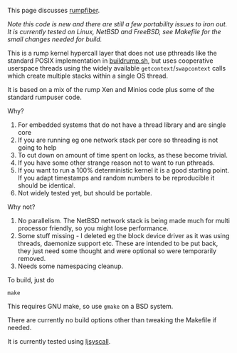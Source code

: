 This page discusses [rumpfiber](http://repo.rumpkernel.org/rumpfiber).

_Note this code is new and there are still a few portability issues to iron out. It is currently tested on Linux, NetBSD and FreeBSD, see Makefile for the small changes needed for build._

This is a rump kernel hypercall layer that does not use pthreads like the standard POSIX implementation in [buildrump.sh](http://repo.rumpkernel.org/buildrump.sh), but uses cooperative
userspace threads using the widely available `getcontext`/`swapcontext`
calls which create multiple stacks within a single OS thread.

It is based on a mix of the rump Xen and Minios code plus some of the
standard rumpuser code.

Why?

1. For embedded systems that do not have a thread library and are single core
2. If you are running eg one network stack per core so threading is
not going to help
3. To cut down on amount of time spent on locks, as these become trivial.
4. If you have some other strange reason not to want  to run pthreads.
5. If you want to run a 100% deterministic kernel it is a good
starting point. If you adapt timestamps and random numbers to be
reproducible it should be identical.
6. Not widely tested yet, but should be portable.

Why not?

1. No parallelism. The NetBSD network stack is being made much for
multi processor friendly, so you might lose performance.
2. Some stuff missing - I deleted eg the block device driver as it was
using threads, daemonize support etc. These are intended to be put
back, they just need some thought and were optional so were
temporarily removed.
3. Needs some namespacing cleanup.

To build, just do
````
make
````
This requires GNU make, so use `gmake` on a BSD system.

There are currently no build options other than tweaking the Makefile if needed.

It is currently tested using [ljsyscall](https://github.com/justincormack/ljsyscall).
